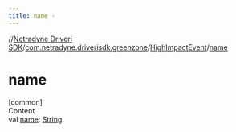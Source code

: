 ```yaml
---
title: name -
---
```

//[Netradyne Driveri SDK](../../index.md)/[com.netradyne.driverisdk.greenzone](../index.md)/[HighImpactEvent](index.md)/[name](name.md)



# name  
[common]  
Content  
val [name](name.md): [String](https://kotlinlang.org/api/latest/jvm/stdlib/kotlin/-string/index.html)  



